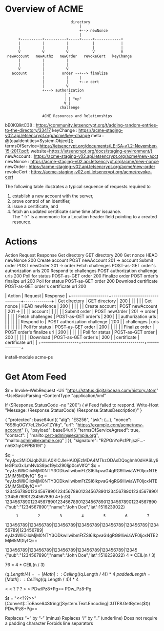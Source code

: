 # Overview of ACME
                                  directory
                                      |
                                      +--> newNonce
                                      |
          +----------+----------+-----+-----+------------+
          |          |          |           |            |
          |          |          |           |            |
          V          V          V           V            V
     newAccount   newAuthz   newOrder   revokeCert   keyChange
          |          |          |
          |          |          |
          V          |          V
       account       |        order --+--> finalize
                     |          |     |
                     |          |     +--> cert
                     |          V
                     +---> authorization
                               | ^
                               | | "up"
                               V |
                             challenge

                     ACME Resources and Relationships


bE0KQlktC38 : https://community.letsencrypt.org/t/adding-random-entries-to-the-directory/33417
keyChange   : https://acme-staging-v02.api.letsencrypt.org/acme/key-change
meta        : @{caaIdentities=System.Object[];
              termsOfService=https://letsencrypt.org/documents/LE-SA-v1.2-November-15-2017.pdf;
              website=https://letsencrypt.org/docs/staging-environment/}
newAccount  : https://acme-staging-v02.api.letsencrypt.org/acme/new-acct
newNonce    : https://acme-staging-v02.api.letsencrypt.org/acme/new-nonce
newOrder    : https://acme-staging-v02.api.letsencrypt.org/acme/new-order
revokeCert  : https://acme-staging-v02.api.letsencrypt.org/acme/revoke-cert

The following table illustrates a typical sequence of requests required to 
1.  establish a new account with the server, 
2.  prove control of an identifier, 
3.  issue a certificate, and 
4.  fetch an updated certificate some time after issuance.  
The "->" is a mnemonic for a Location header field pointing to a created resource.

# Actions

Action                  Request                                     Response
Get directory           GET  directory                              200
Get nonce               HEAD newNonce                               200
Create account          POST newAccount                             201 -> account
Submit order            POST newOrder                               201 -> order
Fetch challenges        POST-as-GET order's authorization urls      200 
Respond to challenges   POST authorization challenge urls           200
Poll for status         POST-as-GET order                           200
Finalize order          POST order's finalize url                   200
Poll for status         POST-as-GET order                           200
Download certificate    POST-as-GET order's certificate url         200

| Action            | Request                        | Response     |
+-------------------+--------------------------------+--------------+
| Get directory     | GET  directory                 | 200          |
|                   |                                |              |
| Get nonce         | HEAD newNonce                  | 200          |
|                   |                                |              |
| Create account    | POST newAccount                | 201 ->       |
|                   |                                | account      |
|                   |                                |              |
| Submit order      | POST newOrder                  | 201 -> order |
|                   |                                |              |
| Fetch challenges  | POST-as-GET order's            | 200          |
|                   | authorization urls             |              |
|                   |                                |              |
| Respond to        | POST authorization challenge   | 200          |
| challenges        | urls                           |              |
|                   |                                |              |
| Poll for status   | POST-as-GET order              | 200          |
|                   |                                |              |
| Finalize order    | POST order's finalize url      | 200          |
|                   |                                |              |
| Poll for status   | POST-as-GET order              | 200          |
|                   |                                |              |
| Download          | POST-as-GET order's            | 200          |
| certificate       | certificate url                |              |
+-------------------+--------------------------------+--------------+


install-module acme-ps




# Get Atom Feed
$r = Invoke-WebRequest -Uri "https://status.digitalocean.com/history.atom" -UseBasicParsing -ContentType "application/xml"

If ($Response.StatusCode -ne "200") {
    # Feed failed to respond.
    Write-Host "Message: $($Response.StatusCode) $($Response.StatusDescription)"
}


   {
     "protected": base64url({
       "alg": "ES256",
       "jwk": {...},
       "nonce": "6S8IqOGY7eL2lsGoTZYifg",
       "url": "https://example.com/acme/new-account"
     }),
     "payload": base64url({
       "termsOfServiceAgreed": true,
       "contact": [
         "mailto:cert-admin@example.org",
         "mailto:admin@example.org"
       ]
     }),
     "signature": "RZPOnYoPs1PhjszF...-nh6X1qtOFPB519I"
   }
   
$q = "eyJpc3MiOiJqb2UiLA0KICJleHAiOjEzMDA4MTkzODAsDQogImh0dHA6Ly9leGFtcGxlLmNvbS9pc19yb290Ijp0cnVlfQ"
$q = "eyJzdWIiOiIxMjM0NTY3ODkwIiwibmFtZSI6IkpvaG4gRG9lIiwiaWF0IjoxNTE2MjM5MDIyfQ"
$q = "eyJzdWIiOiIxMjM0NTY3ODkwIiwibmFtZSI6IkpvaG4gRG9lIiwiaWF0IjoxNTE2MjM5MDIyfQ=="
      12345678901234567890123456789012345678901234567890123456789012345678901234567890
4*(n/3)
123456789012345678901234567890123456789012345678901234567890
{"sub":"1234567890","name":"John Doe","iat":1516239022}

         1         2         3         4         5         6         7
123456789|123456789|123456789|123456789|123456789|123456789|123456789|123456789|
eyJzdWIiOiIxMjM0NTY3ODkwIiwibmFtZSI6IkpvaG4gRG9lIiwiaWF0IjoxNTE2MjM5MDIyfQ==

123456789|123456789|123456789|123456789|123456789|12345
{"sub":"1234567890","name":"John Doe","iat":1516239022}
4 * CEIL(n / 3)

76 = 4 * CEIL(n / 3)

($q.Length / 4) == [Math]::Ceiling(($q.Length / 4)) * 4
$paddedLength = [Math]::Ceiling(($q.Length / 4)) * 4



< < ? ? ? > >
PDw/Pz8+Pg==
PDw_Pz8-Pg

$t = "<<???>>"
[Convert]::ToBase64String([System.Text.Encoding]::UTF8.GetBytes($t))
PDw/Pz8+Pg==

Replaces “+” by “-” (minus)
Replaces “/” by “_” (underline)
Does not require a padding character
Forbids line separators
